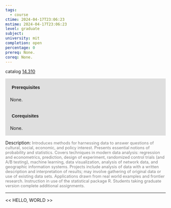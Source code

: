 ```yaml
---
tags:
  - course
ctime: 2024-04-17T23:06:23
mstime: 2024-04-17T23:06:23
level: graduate
subject: 
university: mit
completion: open
percentage: 0
prereq: None.
coreq: None.
---
```


catalog [14.310](http://student.mit.edu/catalog/m14a.html#14.310)

<span style="display: block; padding: 15px; background-color: rgb(100, 100, 100, 0.2);"><font id="m_prereq936_0" style="display: block; font-family: Arial, sans-serif; font-weight: bold; padding: 5px">Prerequisites</font><br><span id="prereq936_0">None.</span></span>
<span style="display: block; padding: 15px; background-color: rgb(100, 100, 100, 0.2);"><font id="m_coreq936_0" style="display: block; font-family: Arial, sans-serif; font-weight: bold; padding: 5px">Corequisites</font><br><span id="coreq936_0">None.</span></span>

<font style="">Description:</font>
<font style="color: grey; font-size: 0.8rem;">Introduces methods for harnessing data to answer questions of cultural, social, economic, and policy interest. Presents essential notions of probability and statistics. Covers techniques in modern data analysis: regression and econometrics, prediction, design of experiment, randomized control trials (and A/B testing), machine learning, data visualization, analysis of network data, and geographic information systems. Projects include analysis of data with a written description and interpretation of results; may involve gathering of original data or use of existing data sets. Applications drawn from real world examples and frontier research. Instruction in use of the statistical package R. Students taking graduate version complete additional assignments.</font>



---

<< HELLO, WORLD >>
